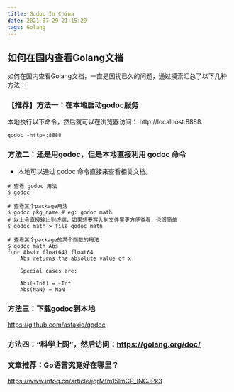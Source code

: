 ```yaml
---
title: Godoc In China
date: 2021-07-29 21:15:29
tags: Golang
---
```


如何在国内查看Golang文档
------------------------
如何在国内查看Golang文档，一直是困扰已久的问题，通过摸索汇总了以下几种方法：

### 【推荐】方法一：在本地启动godoc服务

本地执行以下命令，然后就可以在浏览器访问： http://localhost:8888.

``` golang
godoc -http=:8888
```

### 方法二：还是用godoc，但是本地直接利用 godoc 命令
- 本地可以通过 godoc 命令直接来查看相关文档。
```
# 查看 godoc 用法
$ godoc

# 查看某个package用法
$ godoc pkg_name # eg: godoc math
# 以上会直接输出到终端，如果想要写入到文件里更方便查看，也很简单
$ godoc math > file_godoc_math

# 查看某个package的某个函数的用法
$ godoc math Abs
func Abs(x float64) float64
    Abs returns the absolute value of x.

    Special cases are:

	Abs(±Inf) = +Inf
	Abs(NaN) = NaN
```

### 方法三：下载godoc到本地
https://github.com/astaxie/godoc

### 方法四：“科学上网”，然后访问：https://golang.org/doc/

### 文章推荐：Go语言究竟好在哪里？
https://www.infoq.cn/article/jqrMtm15lmCP_lNCJPk3
